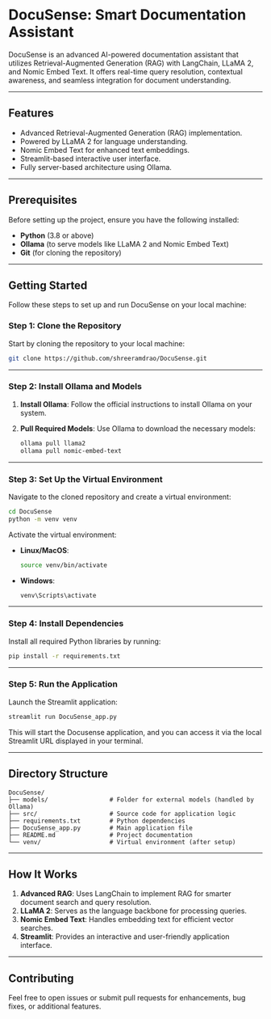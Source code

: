 
# DocuSense: Smart Documentation Assistant

DocuSense is an advanced AI-powered documentation assistant that utilizes Retrieval-Augmented Generation (RAG) with LangChain, LLaMA 2, and Nomic Embed Text. It offers real-time query resolution, contextual awareness, and seamless integration for document understanding.

---

## Features
- Advanced Retrieval-Augmented Generation (RAG) implementation.
- Powered by LLaMA 2 for language understanding.
- Nomic Embed Text for enhanced text embeddings.
- Streamlit-based interactive user interface.
- Fully server-based architecture using Ollama.

---

## Prerequisites

Before setting up the project, ensure you have the following installed:
- **Python** (3.8 or above)
- **Ollama** (to serve models like LLaMA 2 and Nomic Embed Text)
- **Git** (for cloning the repository)

---

## Getting Started

Follow these steps to set up and run DocuSense on your local machine:

### Step 1: Clone the Repository
Start by cloning the repository to your local machine:
```bash
git clone https://github.com/shreeramdrao/DocuSense.git
```

---

### Step 2: Install Ollama and Models
1. **Install Ollama**:
   Follow the official instructions to install Ollama on your system.
   
2. **Pull Required Models**:
   Use Ollama to download the necessary models:
   ```bash
   ollama pull llama2
   ollama pull nomic-embed-text
   ```

---

### Step 3: Set Up the Virtual Environment
Navigate to the cloned repository and create a virtual environment:
```bash
cd DocuSense
python -m venv venv
```

Activate the virtual environment:
- **Linux/MacOS**:
  ```bash
  source venv/bin/activate
  ```
- **Windows**:
  ```bash
  venv\Scripts\activate
  ```

---

### Step 4: Install Dependencies
Install all required Python libraries by running:
```bash
pip install -r requirements.txt
```

---

### Step 5: Run the Application
Launch the Streamlit application:
```bash
streamlit run DocuSense_app.py
```

This will start the Docusense application, and you can access it via the local Streamlit URL displayed in your terminal.

---

## Directory Structure
```
DocuSense/
├── models/                 # Folder for external models (handled by Ollama)
├── src/                    # Source code for application logic
├── requirements.txt        # Python dependencies
├── DocuSense_app.py        # Main application file
├── README.md               # Project documentation
└── venv/                   # Virtual environment (after setup)
```

---

## How It Works
1. **Advanced RAG**: Uses LangChain to implement RAG for smarter document search and query resolution.
2. **LLaMA 2**: Serves as the language backbone for processing queries.
3. **Nomic Embed Text**: Handles embedding text for efficient vector searches.
4. **Streamlit**: Provides an interactive and user-friendly application interface.

---

## Contributing
Feel free to open issues or submit pull requests for enhancements, bug fixes, or additional features.

